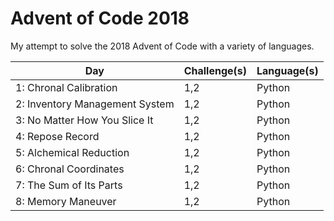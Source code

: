 # Advent of Code 2018

My attempt to solve the 2018 Advent of Code with a variety of languages.

| Day                                               | Challenge(s)| Language(s)                             |
| --------------------------------------------------| ------------| ----------------------------------------|
| 1: Chronal Calibration                            | 1,2         | Python                                  | 
| 2: Inventory Management System                    | 1,2         | Python                                  | 
| 3: No Matter How You Slice It                     | 1,2         | Python                                  | 
| 4: Repose Record                                  | 1,2         | Python                                  | 
| 5: Alchemical Reduction                           | 1,2         | Python                                  | 
| 6: Chronal Coordinates                            | 1,2         | Python                                  |
| 7: The Sum of Its Parts                           | 1,2         | Python                                  |
| 8: Memory Maneuver                                | 1,2         | Python                                  |